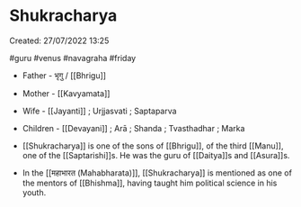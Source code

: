 # Shukracharya

Created: 27/07/2022 13:25

#guru #venus #navagraha #friday

- Father - भृगु / [[Bhrigu]]
- Mother - [[Kavyamata]]
- Wife - [[Jayanti]] ; Urjjasvati ; Saptaparva
- Children - [[Devayani]] ; Arā ; Shanda ; Tvasthadhar ; Marka

- [[Shukracharya]] is one of the sons of [[Bhrigu]], of the third [[Manu]], one of the [[Saptarishi]]s. He was the guru of [[Daitya]]s and [[Asura]]s.
- In the [[महाभारत (Mahabharata)]], [[Shukracharya]] is mentioned as one of the mentors of [[Bhishma]], having taught him political science in his youth.